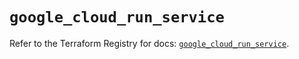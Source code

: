 # `google_cloud_run_service`

Refer to the Terraform Registry for docs: [`google_cloud_run_service`](https://registry.terraform.io/providers/drfaust92/google/4.16.4/docs/resources/cloud_run_service).
